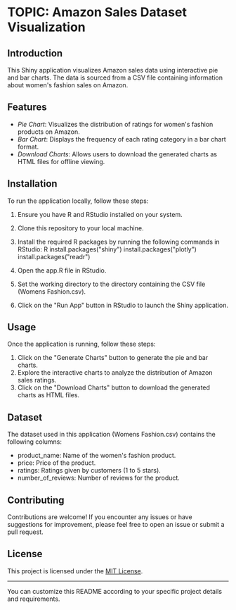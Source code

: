 # TOPIC: Amazon Sales Dataset Visualization

## Introduction

This Shiny application visualizes Amazon sales data using interactive pie and bar charts. The data is sourced from a CSV file containing information about women's fashion sales on Amazon.

## Features

- *Pie Chart*: Visualizes the distribution of ratings for women's fashion products on Amazon.
- *Bar Chart*: Displays the frequency of each rating category in a bar chart format.
- *Download Charts*: Allows users to download the generated charts as HTML files for offline viewing.

## Installation

To run the application locally, follow these steps:

1. Ensure you have R and RStudio installed on your system.
2. Clone this repository to your local machine.
3. Install the required R packages by running the following commands in RStudio:
    R
    install.packages("shiny")
    install.packages("plotly")
    install.packages("readr")
    
4. Open the app.R file in RStudio.
5. Set the working directory to the directory containing the CSV file (Womens Fashion.csv).
6. Click on the "Run App" button in RStudio to launch the Shiny application.

## Usage

Once the application is running, follow these steps:

1. Click on the "Generate Charts" button to generate the pie and bar charts.
2. Explore the interactive charts to analyze the distribution of Amazon sales ratings.
3. Click on the "Download Charts" button to download the generated charts as HTML files.

## Dataset

The dataset used in this application (Womens Fashion.csv) contains the following columns:

- product_name: Name of the women's fashion product.
- price: Price of the product.
- ratings: Ratings given by customers (1 to 5 stars).
- number_of_reviews: Number of reviews for the product.

## Contributing

Contributions are welcome! If you encounter any issues or have suggestions for improvement, please feel free to open an issue or submit a pull request.

## License

This project is licensed under the [MIT License](LICENSE).

---

You can customize this README according to your specific project details and requirements.
